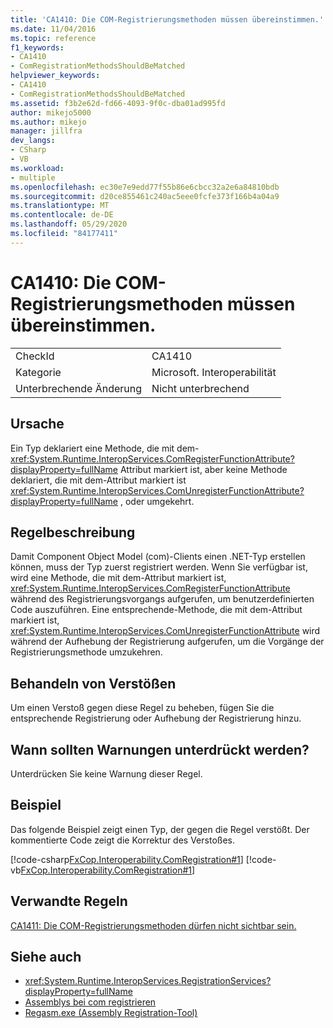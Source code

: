```yaml
---
title: 'CA1410: Die COM-Registrierungsmethoden müssen übereinstimmen.'
ms.date: 11/04/2016
ms.topic: reference
f1_keywords:
- CA1410
- ComRegistrationMethodsShouldBeMatched
helpviewer_keywords:
- CA1410
- ComRegistrationMethodsShouldBeMatched
ms.assetid: f3b2e62d-fd66-4093-9f0c-dba01ad995fd
author: mikejo5000
ms.author: mikejo
manager: jillfra
dev_langs:
- CSharp
- VB
ms.workload:
- multiple
ms.openlocfilehash: ec30e7e9edd77f55b86e6cbcc32a2e6a84810bdb
ms.sourcegitcommit: d20ce855461c240ac5eee0fcfe373f166b4a04a9
ms.translationtype: MT
ms.contentlocale: de-DE
ms.lasthandoff: 05/29/2020
ms.locfileid: "84177411"
---
```

# <a name="ca1410-com-registration-methods-should-be-matched"></a>CA1410: Die COM-Registrierungsmethoden müssen übereinstimmen.

|||
|-|-|
|CheckId|CA1410|
|Kategorie|Microsoft. Interoperabilität|
|Unterbrechende Änderung|Nicht unterbrechend|

## <a name="cause"></a>Ursache

Ein Typ deklariert eine Methode, die mit dem- <xref:System.Runtime.InteropServices.ComRegisterFunctionAttribute?displayProperty=fullName> Attribut markiert ist, aber keine Methode deklariert, die mit dem-Attribut markiert ist <xref:System.Runtime.InteropServices.ComUnregisterFunctionAttribute?displayProperty=fullName> , oder umgekehrt.

## <a name="rule-description"></a>Regelbeschreibung

Damit Component Object Model (com)-Clients einen .NET-Typ erstellen können, muss der Typ zuerst registriert werden. Wenn Sie verfügbar ist, wird eine Methode, die mit dem-Attribut markiert ist, <xref:System.Runtime.InteropServices.ComRegisterFunctionAttribute> während des Registrierungsvorgangs aufgerufen, um benutzerdefinierten Code auszuführen. Eine entsprechende-Methode, die mit dem-Attribut markiert ist, <xref:System.Runtime.InteropServices.ComUnregisterFunctionAttribute> wird während der Aufhebung der Registrierung aufgerufen, um die Vorgänge der Registrierungsmethode umzukehren.

## <a name="how-to-fix-violations"></a>Behandeln von Verstößen

Um einen Verstoß gegen diese Regel zu beheben, fügen Sie die entsprechende Registrierung oder Aufhebung der Registrierung hinzu.

## <a name="when-to-suppress-warnings"></a>Wann sollten Warnungen unterdrückt werden?

Unterdrücken Sie keine Warnung dieser Regel.

## <a name="example"></a>Beispiel

Das folgende Beispiel zeigt einen Typ, der gegen die Regel verstößt. Der kommentierte Code zeigt die Korrektur des Verstoßes.

[!code-csharp[FxCop.Interoperability.ComRegistration#1](../code-quality/codesnippet/CSharp/ca1410-com-registration-methods-should-be-matched_1.cs)]
[!code-vb[FxCop.Interoperability.ComRegistration#1](../code-quality/codesnippet/VisualBasic/ca1410-com-registration-methods-should-be-matched_1.vb)]

## <a name="related-rules"></a>Verwandte Regeln

[CA1411: Die COM-Registrierungsmethoden dürfen nicht sichtbar sein.](../code-quality/ca1411.md)

## <a name="see-also"></a>Siehe auch

- <xref:System.Runtime.InteropServices.RegistrationServices?displayProperty=fullName>
- [Assemblys bei com registrieren](/dotnet/framework/interop/registering-assemblies-with-com)
- [Regasm.exe (Assembly Registration-Tool)](/dotnet/framework/tools/regasm-exe-assembly-registration-tool)
